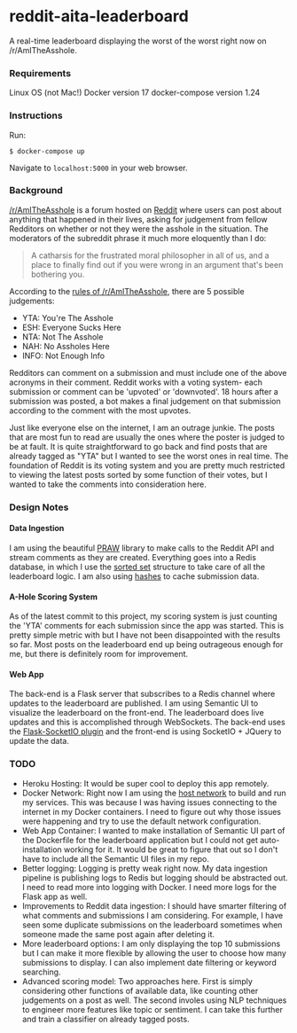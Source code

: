 # reddit-aita-leaderboard

A real-time leaderboard displaying the worst of the worst right now on /r/AmITheAsshole.

### Requirements
Linux OS (not Mac!)
Docker version 17
docker-compose version 1.24

### Instructions

Run:

`$ docker-compose up`

Navigate to `localhost:5000` in your web browser.

### Background

[/r/AmITheAsshole](https://www.reddit.com/r/AmItheAsshole/) is a forum hosted on [Reddit](https://www.reddit.com) where users can post about anything that happened in their lives, asking for judgement from fellow Redditors on whether or not they were the asshole in the situation. The moderators of the subreddit phrase it much more eloquently than I do:

> A catharsis for the frustrated moral philosopher in all of us, and a place to finally find out if you were wrong in an argument that's been bothering you.

According to the [rules of /r/AmITheAsshole](https://www.reddit.com/r/AmItheAsshole/wiki/faq), there are 5 possible judgements:
 - YTA: You're The Asshole
 - ESH: Everyone Sucks Here
 - NTA: Not The Asshole
 - NAH: No Assholes Here
 - INFO: Not Enough Info

Redditors can comment on a submission and must include one of the above acronyms in their comment. Reddit works with a voting system- each submission or comment can be 'upvoted' or 'downvoted'. 18 hours after a submission was posted, a bot makes a final judgement on that submission according to the comment with the most upvotes.

Just like everyone else on the internet, I am an outrage junkie. The posts that are most fun to read are usually the ones where the poster is judged to be at fault. It is quite straightforward to go back and find posts that are already tagged as "YTA" but I wanted to see the worst ones in real time. The foundation of Reddit is its voting system and you are pretty much restricted to viewing the latest posts sorted by some function of their votes, but I wanted to take the comments into consideration here.

### Design Notes

#### Data Ingestion
I am using the beautiful [PRAW](https://github.com/praw-dev/praw) library to make calls to the Reddit API and stream comments as they are created. Everything goes into a Redis database, in which I use the [sorted set](https://redis.io/commands#sorted_set) structure to take care of all the leaderboard logic. I am also using [hashes](https://redis.io/commands#hash) to cache submission data.

#### A-Hole Scoring System

As of the latest commit to this project, my scoring system is just counting the 'YTA' comments for each submission since the app was started. This is pretty simple metric with but I have not been disappointed with the results so far. Most posts on the leaderboard end up being outrageous enough for me, but there is definitely room for improvement.

#### Web App
The back-end is a Flask server that subscribes to a Redis channel where updates to the leaderboard are published. I am using Semantic UI to visualize the leaderboard on the front-end. The leaderboard does live updates and this is accomplished through WebSockets. The back-end uses the [Flask-SocketIO plugin](https://flask-socketio.readthedocs.io/en/latest/) and the front-end is using SocketIO + JQuery to update the data.
 
### TODO 
 - Heroku Hosting: It would be super cool to deploy this app remotely.
 - Docker Network: Right now I am using the [host network](https://docs.docker.com/network/host/) to build and run my services. This was because I was having issues connecting to the internet in my Docker containers. I need to figure out why those issues were happening and try to use the default network configuration. 
 - Web App Container: I wanted to make installation of Semantic UI part of the Dockerfile for the leaderboard application but I could not get auto-installation working for it. It would be great to figure that out so I don't have to include all the Semantic UI files in my repo. 
 - Better logging: Logging is pretty weak right now. My data ingestion pipeline is publishing logs to Redis but logging should be abstracted out. I need to read more into logging with Docker. I need more logs for the Flask app as well.
 - Improvements to Reddit data ingestion: I should have smarter filtering of what comments and submissions I am considering. For example, I have seen some duplicate submissions on the leaderboard sometimes when someone made the same post again after deleting it.
 - More leaderboard options: I am only displaying the top 10 submissions but I can make it more flexible by allowing the user to choose how many submissions to display. I can also implement date filtering or keyword searching.
 - Advanced scoring model: Two approaches here. First is simply considering other functions of available data, like counting other judgements on a post as well. The second involes using NLP techniques to engineer more features like topic or sentiment. I can take this further and train a classifier on already tagged posts.  
